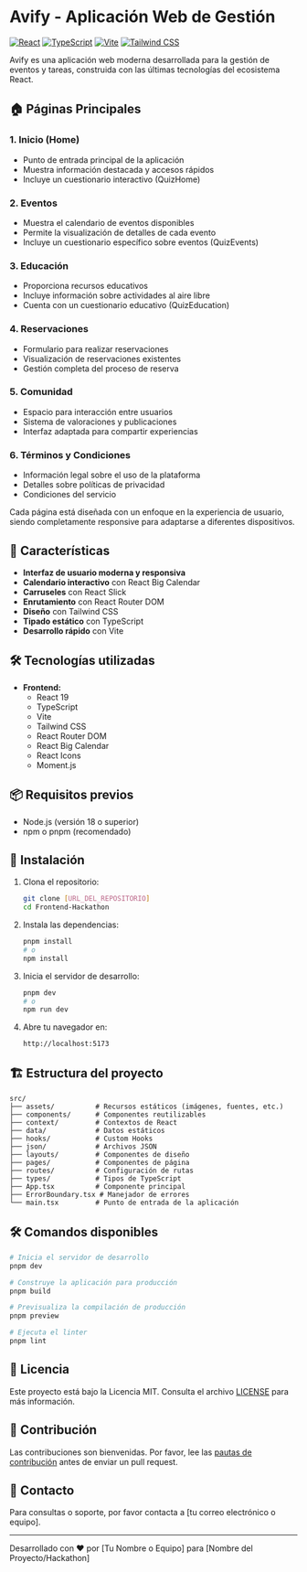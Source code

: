 # Avify - Aplicación Web de Gestión

[![React](https://img.shields.io/badge/React-20232A?style=for-the-badge&logo=react&logoColor=61DAFB)](https://reactjs.org/)
[![TypeScript](https://img.shields.io/badge/TypeScript-007ACC?style=for-the-badge&logo=typescript&logoColor=white)](https://www.typescriptlang.org/)
[![Vite](https://img.shields.io/badge/Vite-B73BFE?style=for-the-badge&logo=vite&logoColor=FFD62E)](https://vitejs.dev/)
[![Tailwind CSS](https://img.shields.io/badge/Tailwind_CSS-38B2AC?style=for-the-badge&logo=tailwind-css&logoColor=white)](https://tailwindcss.com/)

Avify es una aplicación web moderna desarrollada para la gestión de eventos y tareas, construida con las últimas tecnologías del ecosistema React.

## 🏠 Páginas Principales

### 1. Inicio (Home)
- Punto de entrada principal de la aplicación
- Muestra información destacada y accesos rápidos
- Incluye un cuestionario interactivo (QuizHome)

### 2. Eventos
- Muestra el calendario de eventos disponibles
- Permite la visualización de detalles de cada evento
- Incluye un cuestionario específico sobre eventos (QuizEvents)

### 3. Educación
- Proporciona recursos educativos
- Incluye información sobre actividades al aire libre
- Cuenta con un cuestionario educativo (QuizEducation)

### 4. Reservaciones
- Formulario para realizar reservaciones
- Visualización de reservaciones existentes
- Gestión completa del proceso de reserva

### 5. Comunidad
- Espacio para interacción entre usuarios
- Sistema de valoraciones y publicaciones
- Interfaz adaptada para compartir experiencias

### 6. Términos y Condiciones
- Información legal sobre el uso de la plataforma
- Detalles sobre políticas de privacidad
- Condiciones del servicio

Cada página está diseñada con un enfoque en la experiencia de usuario, siendo completamente responsive para adaptarse a diferentes dispositivos.

## 🚀 Características

- **Interfaz de usuario moderna y responsiva**
- **Calendario interactivo** con React Big Calendar
- **Carruseles** con React Slick
- **Enrutamiento** con React Router DOM
- **Diseño** con Tailwind CSS
- **Tipado estático** con TypeScript
- **Desarrollo rápido** con Vite

## 🛠️ Tecnologías utilizadas

- **Frontend:**
  - React 19
  - TypeScript
  - Vite
  - Tailwind CSS
  - React Router DOM
  - React Big Calendar
  - React Icons
  - Moment.js

## 📦 Requisitos previos

- Node.js (versión 18 o superior)
- npm o pnpm (recomendado)

## 🚀 Instalación

1. Clona el repositorio:

   ```bash
   git clone [URL_DEL_REPOSITORIO]
   cd Frontend-Hackathon
   ```

2. Instala las dependencias:

   ```bash
   pnpm install
   # o
   npm install
   ```

3. Inicia el servidor de desarrollo:

   ```bash
   pnpm dev
   # o
   npm run dev
   ```

4. Abre tu navegador en:

   ```
   http://localhost:5173
   ```

## 🏗️ Estructura del proyecto

```text
src/
├── assets/          # Recursos estáticos (imágenes, fuentes, etc.)
├── components/      # Componentes reutilizables
├── context/         # Contextos de React
├── data/            # Datos estáticos
├── hooks/           # Custom Hooks
├── json/            # Archivos JSON
├── layouts/         # Componentes de diseño
├── pages/           # Componentes de página
├── routes/          # Configuración de rutas
├── types/           # Tipos de TypeScript
├── App.tsx          # Componente principal
├── ErrorBoundary.tsx # Manejador de errores
└── main.tsx         # Punto de entrada de la aplicación
```

## 🛠️ Comandos disponibles

```bash
# Inicia el servidor de desarrollo
pnpm dev

# Construye la aplicación para producción
pnpm build

# Previsualiza la compilación de producción
pnpm preview

# Ejecuta el linter
pnpm lint
```

## 📝 Licencia

Este proyecto está bajo la Licencia MIT. Consulta el archivo [LICENSE](LICENSE) para más información.

## 🤝 Contribución

Las contribuciones son bienvenidas. Por favor, lee las [pautas de contribución](CONTRIBUTING.md) antes de enviar un pull request.

## 📧 Contacto

Para consultas o soporte, por favor contacta a [tu correo electrónico o equipo].

---

Desarrollado con ❤️ por [Tu Nombre o Equipo] para [Nombre del Proyecto/Hackathon]
